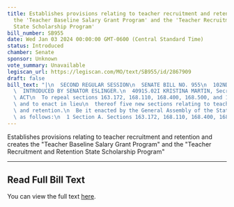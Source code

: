 ```yaml
---
title: Establishes provisions relating to teacher recruitment and retention and creates
  the 'Teacher Baseline Salary Grant Program' and the 'Teacher Recruitment and Retention
  State Scholarship Program'
bill_number: SB955
date: Wed Jan 03 2024 00:00:00 GMT-0600 (Central Standard Time)
status: Introduced
chamber: Senate
sponsor: Unknown
vote_summary: Unavailable
legiscan_url: https://legiscan.com/MO/text/SB955/id/2867909
draft: false
bill_text: "|\n  SECOND REGULAR SESSION\n  SENATE BILL NO. 955\n  102ND GENERA L ASSEMBLY\n\
  \  INTRODUCED BY SENATOR ESLINGER.\n  4091S.02I KRISTINA MARTIN, Secretary\n  AN\
  \ ACT\n  To repeal sections 163.172, 168.110, 168.400, 168.500, and 173.232, RSMo,\
  \ and to enact in lieu\n  thereof five new sections relating to teacher recruitment\
  \ and retention.\n  Be it enacted by the General Assembly of the State of Missouri,\
  \ as follows:\n  1 Section A. Sections 163.172, 168.110, 168.400, 168.500,"
---
```

Establishes provisions relating to teacher recruitment and retention and creates the "Teacher Baseline Salary Grant Program" and the "Teacher Recruitment and Retention State Scholarship Program"

---

## Read Full Bill Text

You can view the full text [here](https://legiscan.com/MO/text/SB955/id/2867909).
